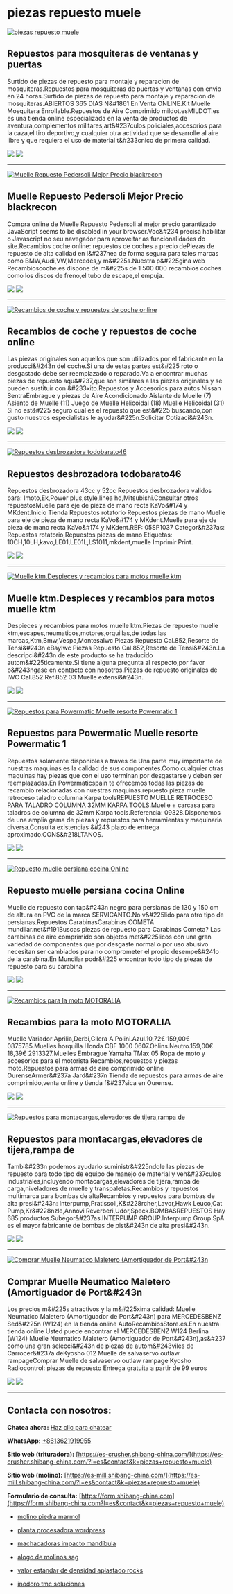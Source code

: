 # piezas repuesto muele

<a href="https://swt.shibang-china.com/?l=es&img&k=piezas+repuesto+muele" target="_blank">![piezas repuesto muele](http://static.shibang-china.com/all-800x300/485.jpg)</a>

## Repuestos para mosquiteras de ventanas y puertas
Surtido de piezas de repuesto para montaje y reparacion de mosquiteras.Repuestos para mosquiteras de puertas y ventanas con envio en 24 horas.Surtido de piezas de repuesto para montaje y reparacion de mosquiteras.ABIERTOS 365 DIAS N&#1861 En Venta ONLINE.Kit Muelle Mosquitera Enrollable.Repuestos de Aire Comprimido mildot.esMILDOT.es es una tienda online especializada en la venta de productos de aventura,complementos militares,art&#237culos policiales,accesorios para la caza,el tiro deportivo,y cualquier otra actividad que se desarrolle al aire libre y que requiera el uso de material t&#233cnico de primera calidad.


<a href="https://whatsapp.shibangsoft.com/WhatsApp.php" target="_blank" title="WhatsApp">![](http://static.shibang-china.com/icon/whatsapp.png)</a> <a href="https://swt.shibang-china.com/?l=es&icon&k=piezas+repuesto+muele" target="_blank">![](http://static.shibang-china.com/icon/chat-es.png)</a>

---

<a href="https://swt.shibang-china.com/?l=es&img&k=piezas+repuesto+muele" target="_blank">![Muelle Repuesto Pedersoli Mejor Precio blackrecon](http://static.shibang-china.com/all-800x300/576.jpg)</a>

## Muelle Repuesto Pedersoli Mejor Precio blackrecon
Compra online de Muelle Repuesto Pedersoli al mejor precio garantizado JavaScript seems to be disabled in your browser.Voc&#234 precisa habilitar o Javascript no seu navegador para aproveitar as funcionalidades do site.Recambios coche online: repuestos de coches a precio dePiezas de repuesto de alta calidad en l&#237nea de forma segura para tales marcas como BMW,Audi,VW,Mercedes,y m&#225s.Nuestra p&#225gina web Recambioscoche.es dispone de m&#225s de 1 500 000 recambios coches como los discos de freno,el tubo de escape,el empuja.


<a href="https://whatsapp.shibangsoft.com/WhatsApp.php" target="_blank" title="WhatsApp">![](http://static.shibang-china.com/icon/whatsapp.png)</a> <a href="https://swt.shibang-china.com/?l=es&icon&k=piezas+repuesto+muele" target="_blank">![](http://static.shibang-china.com/icon/chat-es.png)</a>

---

<a href="https://swt.shibang-china.com/?l=es&img&k=piezas+repuesto+muele" target="_blank">![Recambios de coche y repuestos de coche online](http://static.shibang-china.com/all-800x300/704.jpg)</a>

## Recambios de coche y repuestos de coche online
Las piezas originales son aquellos que son utilizados por el fabricante en la producci&#243n del coche.Si una de estas partes est&#225 roto o desgastado debe ser reemplazado o reparado.Va a encontrar muchas piezas de repuesto aqu&#237,que son similares a las piezas originales y se pueden sustituir con &#233xito.Repuestos y Accesorios para autos Nissan SentraEmbrague y piezas de Aire Acondicionado Aislante de Muelle (7) Asiento de Muelle (11) Juego de Muelle Helicoidal (18) Muelle Helicoidal (31) Si no est&#225 seguro cual es el repuesto que est&#225 buscando,con gusto nuestros especialistas le ayudar&#225n.Solicitar Cotizaci&#243n.


<a href="https://whatsapp.shibangsoft.com/WhatsApp.php" target="_blank" title="WhatsApp">![](http://static.shibang-china.com/icon/whatsapp.png)</a> <a href="https://swt.shibang-china.com/?l=es&icon&k=piezas+repuesto+muele" target="_blank">![](http://static.shibang-china.com/icon/chat-es.png)</a>

---

<a href="https://swt.shibang-china.com/?l=es&img&k=piezas+repuesto+muele" target="_blank">![Repuestos desbrozadora todobarato46](http://static.shibang-china.com/all-800x300/1176.jpg)</a>

## Repuestos desbrozadora todobarato46
Repuestos desbrozadora 43cc y 52cc Repuestos desbrozadora validos para: Imoto,Ek,Power plus,style,linea hd,Mitsubishi.Consultar otros repuestosMuelle para eje de pieza de mano recta KaVo&#174 y MKdent.Inicio Tienda Repuestos rotatorio Repuestos piezas de mano Muelle para eje de pieza de mano recta KaVo&#174 y MKdent.Muelle para eje de pieza de mano recta KaVo&#174 y MKdent.REF: 05SP1037 Categor&#237as: Repuestos rotatorio,Repuestos piezas de mano Etiquetas: 10CH,10LH,kavo,LE01,LE01L,LS1011,mkdent,muelle Imprimir Print.


<a href="https://whatsapp.shibangsoft.com/WhatsApp.php" target="_blank" title="WhatsApp">![](http://static.shibang-china.com/icon/whatsapp.png)</a> <a href="https://swt.shibang-china.com/?l=es&icon&k=piezas+repuesto+muele" target="_blank">![](http://static.shibang-china.com/icon/chat-es.png)</a>

---

<a href="https://swt.shibang-china.com/?l=es&img&k=piezas+repuesto+muele" target="_blank">![Muelle ktm.Despieces y recambios para motos muelle ktm](http://static.shibang-china.com/all-800x300/392.jpg)</a>

## Muelle ktm.Despieces y recambios para motos muelle ktm
Despieces y recambios para motos muelle ktm.Piezas de repuesto muelle ktm,escapes,neumaticos,motores,orquillas,de todas las marcas,Ktm,Bmw,Vespa,MontesaIwc Piezas Repuesto Cal.852,Resorte de Tensi&#243n eBayIwc Piezas Repuesto Cal.852,Resorte de Tensi&#243n.La descripci&#243n de este producto se ha traducido autom&#225ticamente.Si tiene alguna pregunta al respecto,por favor p&#243ngase en contacto con nosotros.Piezas de repuesto originales de IWC Cal.852.Ref.852 03 Muelle extensi&#243n.


<a href="https://whatsapp.shibangsoft.com/WhatsApp.php" target="_blank" title="WhatsApp">![](http://static.shibang-china.com/icon/whatsapp.png)</a> <a href="https://swt.shibang-china.com/?l=es&icon&k=piezas+repuesto+muele" target="_blank">![](http://static.shibang-china.com/icon/chat-es.png)</a>

---

<a href="https://swt.shibang-china.com/?l=es&img&k=piezas+repuesto+muele" target="_blank">![Repuestos para Powermatic Muelle resorte Powermatic 1](http://static.shibang-china.com/all-800x300/1137.jpg)</a>

## Repuestos para Powermatic Muelle resorte Powermatic 1
Repuestos solamente disponibles a traves de Una parte muy importante de nuestras maquinas es la calidad de sus componentes.Como cualquier otras maquinas hay piezas que con el uso terminan por desgastarse y deben ser reemplazadas.En Powermaticspain te ofrecemos todas las piezas de recambio relacionadas con nuestras maquinas.repuesto pieza muelle retroceso taladro columna Karpa toolsREPUESTO MUELLE RETROCESO PARA TALADRO COLUMNA 32MM KARPA TOOLS.Muelle + carcasa para taladros de columna de 32mm Karpa tools.Referencia: 09328.Disponemos de una amplia gama de piezas y repuestos para herramientas y maquinaria diversa.Consulta existencias &#243 plazo de entrega aproximado.CONS&#218LTANOS.


<a href="https://whatsapp.shibangsoft.com/WhatsApp.php" target="_blank" title="WhatsApp">![](http://static.shibang-china.com/icon/whatsapp.png)</a> <a href="https://swt.shibang-china.com/?l=es&icon&k=piezas+repuesto+muele" target="_blank">![](http://static.shibang-china.com/icon/chat-es.png)</a>

---

<a href="https://swt.shibang-china.com/?l=es&img&k=piezas+repuesto+muele" target="_blank">![Repuesto muelle persiana cocina Online](http://static.shibang-china.com/all-800x300/439.jpg)</a>

## Repuesto muelle persiana cocina Online
Muelle de repuesto con tap&#243n negro para persianas de 130 y 150 cm de altura en PVC de la marca SERVICANTO.No v&#225lido para otro tipo de persianas.Repuestos CarabinasCarabinas COMETA mundilar.net&#191Buscas piezas de repuesto para Carabinas Cometa? Las carabinas de aire comprimido son objetos met&#225licos con una gran variedad de componentes que por desgaste normal o por uso abusivo necesitan ser cambiados para no comprometer el propio desempe&#241o de la carabina.En Mundilar podr&#225 encontrar todo tipo de piezas de repuesto para su carabina


<a href="https://whatsapp.shibangsoft.com/WhatsApp.php" target="_blank" title="WhatsApp">![](http://static.shibang-china.com/icon/whatsapp.png)</a> <a href="https://swt.shibang-china.com/?l=es&icon&k=piezas+repuesto+muele" target="_blank">![](http://static.shibang-china.com/icon/chat-es.png)</a>

---

<a href="https://swt.shibang-china.com/?l=es&img&k=piezas+repuesto+muele" target="_blank">![Recambios para la moto MOTORALIA](http://static.shibang-china.com/all-800x300/770.jpg)</a>

## Recambios para la moto MOTORALIA
Muelle Variador Aprilia,Derbi,Gilera A.Polini.Azul.10,72€ 159,00€ 0875785.Muelles horquilla Honda CBF 1000 0607.Ohlins.Neutro.159,00€ 18,39€ 2913327.Muelles Embrague Yamaha TMax 05 Ropa de moto y accesorios para el motorista Recambios,repuestos y piezas moto.Repuestos para armas de aire comprimido online OurenseArmer&#237a Jard&#237n Tienda de repuestos para armas de aire comprimido,venta online y tienda f&#237sica en Ourense.


<a href="https://whatsapp.shibangsoft.com/WhatsApp.php" target="_blank" title="WhatsApp">![](http://static.shibang-china.com/icon/whatsapp.png)</a> <a href="https://swt.shibang-china.com/?l=es&icon&k=piezas+repuesto+muele" target="_blank">![](http://static.shibang-china.com/icon/chat-es.png)</a>

---

<a href="https://swt.shibang-china.com/?l=es&img&k=piezas+repuesto+muele" target="_blank">![Repuestos para montacargas,elevadores de tijera,rampa de](http://static.shibang-china.com/all-800x300/1227.jpg)</a>

## Repuestos para montacargas,elevadores de tijera,rampa de
Tambi&#233n podemos ayudarlo suministr&#225ndole las piezas de repuesto para todo tipo de equipo de manejo de material y veh&#237culos industriales,incluyendo montacargas,elevadores de tijera,rampa de carga,niveladores de muelle y transpaletas.Recambios y repuestos multimarca para bombas de altaRecambios y repuestos para bombas de alta presi&#243n: Interpump,Pratissoli,K&#228rcher,Lavor,Hawk Leuco,Cat Pump,Kr&#228nzle,Annovi Reverberi,Udor,Speck.BOMBASREPUESTOS Hay 685 productos.Subegor&#237as.INTERPUMP GROUP.Interpump Group SpA es el mayor fabricante de bombas de pist&#243n de alta presi&#243n.


<a href="https://whatsapp.shibangsoft.com/WhatsApp.php" target="_blank" title="WhatsApp">![](http://static.shibang-china.com/icon/whatsapp.png)</a> <a href="https://swt.shibang-china.com/?l=es&icon&k=piezas+repuesto+muele" target="_blank">![](http://static.shibang-china.com/icon/chat-es.png)</a>

---

<a href="https://swt.shibang-china.com/?l=es&img&k=piezas+repuesto+muele" target="_blank">![Comprar Muelle Neumatico Maletero (Amortiguador de Port&#243n](http://static.shibang-china.com/all-800x300/765.jpg)</a>

## Comprar Muelle Neumatico Maletero (Amortiguador de Port&#243n
Los precios m&#225s atractivos y la m&#225xima calidad: Muelle Neumatico Maletero (Amortiguador de Port&#243n) para MERCEDESBENZ Sed&#225n (W124) en la tienda online AutoRecambiosStore.es.En nuestra tienda online Usted puede encontrar el MERCEDESBENZ W124 Berlina (W124) Muelle Neumatico Maletero (Amortiguador de Port&#243n),as&#237 como una gran selecci&#243n de piezas de autom&#243viles de Carrocer&#237a deKyosho 012 Muelle de salvaservo outlaw rampageComprar Muelle de salvaservo outlaw rampage Kyosho Radiocontrol: piezas de repuesto Entrega gratuita a partir de 99 euros


<a href="https://whatsapp.shibangsoft.com/WhatsApp.php" target="_blank" title="WhatsApp">![](http://static.shibang-china.com/icon/whatsapp.png)</a> <a href="https://swt.shibang-china.com/?l=es&icon&k=piezas+repuesto+muele" target="_blank">![](http://static.shibang-china.com/icon/chat-es.png)</a>

---
## Contacta con nosotros:

**Chatea ahora:** [Haz clic para chatear](https://swt.shibang-china.com?l=es&contact&k=piezas+repuesto+muele)

**WhatsApp:**  [+8613621919955](https://whatsapp.shibangsoft.com/WhatsApp.php)

**Sitio web (trituradora):** [https://es-crusher.shibang-china.com/](https://es-crusher.shibang-china.com/?l=es&contact&k=piezas+repuesto+muele)

**Sitio web (molino):** [https://es-mill.shibang-china.com/](https://es-mill.shibang-china.com/?l=es&contact&k=piezas+repuesto+muele)

**Formulario de consulta:** [https://form.shibang-china.com](https://form.shibang-china.com?l=es&contact&k=piezas+repuesto+muele)

* [molino piedra marmol](../53/molino%20piedra%20marmol.md)

* [planta procesadora wordpress](../61/planta%20procesadora%20wordpress.md)

* [machacadoras impacto mandíbula](../64/machacadoras%20impacto%20mand%C3%ADbula.md)

* [alogo de molinos sag](../64/alogo%20de%20molinos%20sag.md)

* [valor estándar de densidad aplastado rocks](../52/valor%20est%C3%A1ndar%20de%20densidad%20aplastado%20rocks.md)

* [inodoro tmc soluciones](../51/inodoro%20tmc%20soluciones.md)